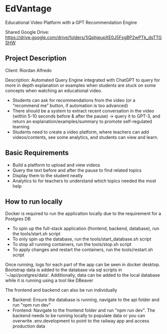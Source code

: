 # EdVantage
Educational Video Platform with a GPT Recommendation Engine

Shared Google Drive: https://drive.google.com/drive/folders/1iQphjeupXE0J5FsgBP2wPTk_dsTTGSHW

## Project Description
Client: Riordan Alfredo

Description: Automated Query Engine integrated with ChatGPT to query for more in depth explanation or examples when students are stuck on some concepts when watching an educational video. 
* Students can ask for recommendations from the video (or a “recommend me” button, if automation is too advanced)
*  There should be a system to extract recent conversation in the video (within 5-10 seconds before & after the pause) -> query it to GPT-3, and return an explanation/examples/summary to promote self-regulated learning
*  Students need to create a video platform, where teachers can add videos/contents, see some analytics, and students can view and learn.

## Basic Requirements
- Build a platform to upload and view videos
- Query the text before and after the pause to find related topics 
- Display them to the student neatly 
- Analytics to for teachers to understand which topics needed the most help

## How to run locally
Docker is required to run the application locally due to the requirement for a Postgres DB

- To spin up the full-stack application (frontend, backend, database), run the tools/start.sh script
- To only spin up the database, run the tools/start_database.sh script
- To stop all running containers, run the tools/stop.sh script
- To apply changes and restart the containers, run the tools/restart.sh script

Once running, logs for each part of the app can be seen in docker desktop. Bootstrap data is added to the database via sql scripts in '~/api/postgres/data'. Additionally, data can be added to the local database while it is running using a tool like DBeaver

The frontend and backend can also be run individually
- Backend: Ensure the database is running, navigate to the api folder and run "npm run dev"
- Frontend: Navigate to the frontend folder and run "npm run dev". The backend needs to be running locally to populate data or you can overwrite .env.development to point to the railway app and access production data
